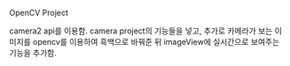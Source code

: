 OpenCV Project

camera2 api를 이용함.
camera project의 기능들을 넣고, 추가로 카메라가 보는 이미지를 opencv를 이용하여
흑백으로 바꿔준 뒤 imageView에 실시간으로 보여주는 기능을 추가함.
